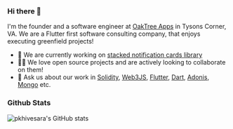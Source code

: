 ### Hi there 👋

I'm the founder and a software engineer at [OakTree Apps](https://www.oaktreeapps.com/) in Tysons Corner, VA. We are a Flutter first software consulting company, that enjoys executing greenfield projects!

- 🔭 We are currently working on [stacked notification cards library](https://pub.dev/packages/stacked_notification_cards/versions/0.1.0-dev.2)
- 🧑‍💻 We love open source projects and are actively looking to collaborate on them!
- 💬 Ask us about our work in [Solidity](https://docs.soliditylang.org/en/v0.8.11/), [Web3JS](https://web3js.readthedocs.io/en/v1.5.2/), [Flutter](https://flutter.dev), [Dart](https://dart.dev), [Adonis](https://adonisjs.com/), [Mongo](https://www.mongodb.com/) etc.


### Github Stats

<!-- [![My Github Stats](https://github-readme-stats.vercel.app/api?username=pkhivesara&count_private=true&theme=default&show_icons=true)](https://github.com/pkhivesara)

![Top Languages Card](https://github-readme-stats.vercel.app/api/top-langs/?username=pkhivesara&layout=compact) -->
![pkhivesara's GitHub stats](https://github-readme-stats-nvb1p0xxx-oaktreeapps.vercel.app/api?username=pkhivesara&count_private=true&show_icons=true)


